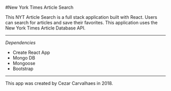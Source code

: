 #New York Times Article Search 

This NYT Article Search is a full stack application built with React. Users can search for articles and save their favorites.
This application uses the New York Times Article Database API. 

---
*Dependencies*
- Create React App
- Mongo DB
- Mongoose
- Bootstrap

---

This app was created by Cezar Carvalhaes in 2018.

